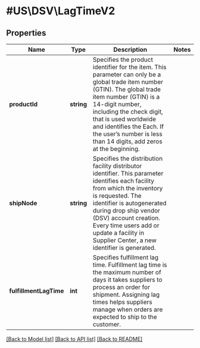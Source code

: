 # #US\DSV\LagTimeV2

## Properties

Name | Type | Description | Notes
------------ | ------------- | ------------- | -------------
**productId** | **string** | Specifies the product identifier for the item.   This parameter can only be a global trade item number (GTIN).   The global trade item number (GTIN) is a 14-digit number, including the check digit, that is used worldwide and identifies the Each. If the user’s number is less than 14 digits, add zeros at the beginning. |
**shipNode** | **string** | Specifies the distribution facility distributor identifier.    This parameter identifies each facility from which the inventory is requested.   The identifier is autogenerated during drop ship vendor (DSV) account creation. Every time users add or update a facility in Supplier Center, a new identifier is generated. |
**fulfillmentLagTime** | **int** | Specifies fulfillment lag time.    Fulfillment lag time is the maximum number of days it takes suppliers to process an order for shipment.    Assigning lag times helps suppliers manage when orders are expected to ship to the customer. |


[[Back to Model list]](../) [[Back to API list]](../../Api/US/DSV) [[Back to README]](../../README.md)
